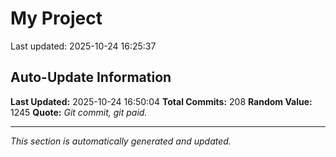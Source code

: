 # My Project


Last updated: 2025-10-24 16:25:37
















































































































































































































## Auto-Update Information

**Last Updated:** 2025-10-24 16:50:04
**Total Commits:** 208
**Random Value:** 1245
**Quote:** _Git commit, git paid._

---
_This section is automatically generated and updated._